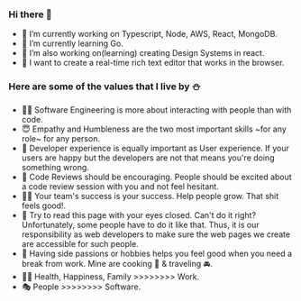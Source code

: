 ### Hi there 👋

- 🔭 I’m currently working on Typescript, Node, AWS, React, MongoDB.
- 🌱 I’m currently learning Go.
- 👯 I’m also working on(learning) creating Design Systems in react.
- 🤔 I want to create a real-time rich text editor that works in the browser.

### Here are some of the values that I live by ⛄️

- 👨🏻 Software Engineering is more about interacting with people than with code.
- 😇 Empathy and Humbleness are the two most important skills ~for any role~ for any person.
- 👀 Developer experience is equally important as User experience. If your users are happy but the developers are not that means you're doing something wrong.
- 🧐 Code Reviews should be encouraging. People should be excited about a code review session with you and not feel hesitant.
- 💪🏻 Your team's success is your success. Help people grow. That shit feels good!.
- 🦋 Try to read this page with your eyes closed. Can't do it right? Unfortunately, some people have to do it like that. Thus, it is our responsibility as web developers to make sure the web pages we create are accessible for such people.
- 🍜 Having side passions or hobbies helps you feel good when you need a break from work. Mine are cooking 🍪 & traveling 🚘.
- 🏃🏻 Health, Happiness, Family >>>>>>>> Work.
- 🎭 People >>>>>>>> Software.
